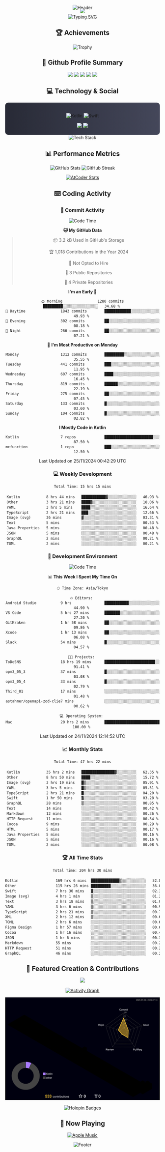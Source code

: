 <div align="center">
  
![Header](https://capsule-render.vercel.app/api?type=waving&color=gradient&customColorList=12&height=300&section=header&text=Welcome%20to%20Batapii's%20Universe&fontSize=50&animation=fadeIn&fontAlignY=40&desc=Android%20Developer%20|%20Kotlin%20LOVE%20)

<div style="margin-top: -20px;">
  <img src="https://readme-typing-svg.herokuapp.com/?lines=Crafting+Android+Experiences;Building+Tomorrow's+Apps+Today;Always+Learning,+Always+Growing&font=Fira%20Code&center=true&width=440&height=45&color=f75c7e&vCenter=true&size=22&pause=1000">
</div>

<a href="https://git.io/typing-svg">
  <img src="https://readme-typing-svg.demolab.com?font=Fira+Code&weight=600&size=28&duration=4000&pause=1000&center=true&vCenter=true&width=800&lines=Hey+there!+I'm+Batapii+%F0%9F%91%8B;Android+Developer+from+Japan+%F0%9F%87%AF%F0%9F%87%B5" alt="Typing SVG" />
</a>

## 🏆 Achievements

![Trophy](https://github-profile-trophy.vercel.app/?username=batapii&theme=onestar&no-frame=true&no-bg=true&column=8&rank=SSS,SS,S,AAA,AA,A,B,C&margin-w=10&margin-h=10)

## 🎯 Github Profile Summary

<div align="center">
  <img src="http://github-profile-summary-cards.vercel.app/api/cards/profile-details?username=batapii&theme=radical" />
  <img src="http://github-profile-summary-cards.vercel.app/api/cards/repos-per-language?username=batapii&theme=radical" />
  <img src="http://github-profile-summary-cards.vercel.app/api/cards/most-commit-language?username=batapii&theme=radical" />
  <img src="http://github-profile-summary-cards.vercel.app/api/cards/stats?username=batapii&theme=radical" />
  <img src="http://github-profile-summary-cards.vercel.app/api/cards/productive-time?username=batapii&theme=radical" />
</div>

## 💻 Technology & Social

<div align="center" style="background: linear-gradient(to right, #282A36, #44475A); padding: 20px; border-radius: 10px;">

![Kotlin](https://img.shields.io/badge/Kotlin-98.3%25-0095D5?style=for-the-badge&logo=kotlin&logoColor=white&labelColor=282A36)
![Swift](https://img.shields.io/badge/Swift-1.7%25-FA7343?style=for-the-badge&logo=swift&logoColor=white&labelColor=282A36)

<div style="margin-top: 15px">
<a href="https://github.com/batapii"><img src="https://img.shields.io/github/followers/batapii?style=for-the-badge&logo=github&label=Follow&color=ff6e96&labelColor=282A36"/></a>
<a href="https://twitter.com/batapii3939"><img src="https://img.shields.io/twitter/follow/batapii?style=for-the-badge&logo=twitter&color=1DA1F2&labelColor=282A36&label=Follow"/></a>
</div>

</div>

<div align="center">
<img src="https://github-readme-tech-stack.vercel.app/api/cards?title=Tech+Stack&align=center&titleAlign=center&fontSize=20&lineHeight=10&lineCount=4&theme=github_dark&width=800&bg=%230D1117&badge=%23161B22&border=%2321262D&titleColor=%2358A6FF&line1=kotlin%2Ckotlin%2C0095D5%3Bandroid%2Candroid%2C00ff00%3Bjetpackcompose%2Cjetpack%2C4285F4%3B&line2=swift%2Cswift%2CFA7343%3Bfirebase%2Cfirebase%2CFFCA28%3Bgithub%2Cgithub%2C181717%3B&line3=typescript%2Ctypescript%2C3178C6%3Bgraphql%2Cgraphql%2CE10098%3Bsupabase%2Csupabase%2C3FCF8E%3B&line4=gradle%2Cgradle%2C02303A%3Bgitkraken%2Cgitkraken%2C179287%3Bpostman%2Cpostman%2CFF6C37%3B" alt="Tech Stack" />
</div>

## 📊 Performance Metrics

<div align="center">

![GitHub Stats](https://github-readme-stats.vercel.app/api?username=batapii&show_icons=true&theme=radical&hide_border=true&bg_color=0D1117)
![GitHub Streak](https://github-readme-streak-stats.herokuapp.com/?user=batapii&theme=radical&hide_border=true&background=0D1117)

[![AtCoder Stats](https://atcoder-readme-stats.vercel.app/stats/batapii3939?theme=dark&show_history=5&width=495)](https://github.com/iwbc-mzk/atcoder-readme-stats)

</div>

## ⌨️ Coding Activity

### 🌟 Commit Activity
<!--START_SECTION:commit-stats-->
![Code Time](http://img.shields.io/badge/Code%20Time-320%20hrs%2014%20mins-blue)

**🐱 My GitHub Data** 

> 📦 3.2 kB Used in GitHub's Storage 
 > 
> 🏆 1,018 Contributions in the Year 2024
 > 
> 🚫 Not Opted to Hire
 > 
> 📜 3 Public Repositories 
 > 
> 🔑 4 Private Repositories 
 > 
**I'm an Early 🐤** 

```text
🌞 Morning                1280 commits        █████████░░░░░░░░░░░░░░░░   34.68 % 
🌆 Daytime                1843 commits        ████████████░░░░░░░░░░░░░   49.93 % 
🌃 Evening                302 commits         ██░░░░░░░░░░░░░░░░░░░░░░░   08.18 % 
🌙 Night                  266 commits         ██░░░░░░░░░░░░░░░░░░░░░░░   07.21 % 
```
📅 **I'm Most Productive on Monday** 

```text
Monday                   1312 commits        █████████░░░░░░░░░░░░░░░░   35.55 % 
Tuesday                  441 commits         ███░░░░░░░░░░░░░░░░░░░░░░   11.95 % 
Wednesday                607 commits         ████░░░░░░░░░░░░░░░░░░░░░   16.45 % 
Thursday                 819 commits         ██████░░░░░░░░░░░░░░░░░░░   22.19 % 
Friday                   275 commits         ██░░░░░░░░░░░░░░░░░░░░░░░   07.45 % 
Saturday                 133 commits         █░░░░░░░░░░░░░░░░░░░░░░░░   03.60 % 
Sunday                   104 commits         █░░░░░░░░░░░░░░░░░░░░░░░░   02.82 % 
```


**I Mostly Code in Kotlin** 

```text
Kotlin                   7 repos             ██████████████████████░░░   87.50 % 
mcfunction               1 repo              ███░░░░░░░░░░░░░░░░░░░░░░   12.50 % 
```




 Last Updated on 25/11/2024 00:42:29 UTC
<!--END_SECTION:commit-stats-->

### 💻 Weekly Development
<!--START_SECTION:wakatime-->

```txt
Total Time: 15 hrs 15 mins

Kotlin            8 hrs 44 mins   ███████████▓░░░░░░░░░░░░░   46.93 %
Other             3 hrs 21 mins   ████▓░░░░░░░░░░░░░░░░░░░░   18.06 %
YAML              3 hrs 5 mins    ████░░░░░░░░░░░░░░░░░░░░░   16.64 %
TypeScript        2 hrs 21 mins   ███░░░░░░░░░░░░░░░░░░░░░░   12.66 %
Image (svg)       36 mins         ▓░░░░░░░░░░░░░░░░░░░░░░░░   03.31 %
Text              5 mins          ░░░░░░░░░░░░░░░░░░░░░░░░░   00.53 %
Java Properties   5 mins          ░░░░░░░░░░░░░░░░░░░░░░░░░   00.48 %
JSON              5 mins          ░░░░░░░░░░░░░░░░░░░░░░░░░   00.48 %
GraphQL           2 mins          ░░░░░░░░░░░░░░░░░░░░░░░░░   00.21 %
TOML              2 mins          ░░░░░░░░░░░░░░░░░░░░░░░░░   00.21 %
```

<!--END_SECTION:wakatime-->

### 🔨 Development Environment
<!--START_SECTION:dev-stats-->
![Code Time](http://img.shields.io/badge/Code%20Time-319%20hrs%2059%20mins-blue)

📊 **This Week I Spent My Time On** 

```text
🕑︎ Time Zone: Asia/Tokyo

🔥 Editors: 
Android Studio           9 hrs               ███████████░░░░░░░░░░░░░░   44.90 % 
VS Code                  5 hrs 27 mins       ███████░░░░░░░░░░░░░░░░░░   27.20 % 
GitKraken                1 hr 58 mins        ██░░░░░░░░░░░░░░░░░░░░░░░   09.86 % 
Xcode                    1 hr 13 mins        ██░░░░░░░░░░░░░░░░░░░░░░░   06.08 % 
Slack                    54 mins             █░░░░░░░░░░░░░░░░░░░░░░░░   04.57 % 

🐱‍💻 Projects: 
ToDoSNS                  18 hrs 19 mins      ███████████████████████░░   91.41 % 
opm3_05_3                37 mins             █░░░░░░░░░░░░░░░░░░░░░░░░   03.08 % 
opm3_05_4                33 mins             █░░░░░░░░░░░░░░░░░░░░░░░░   02.79 % 
Third_01                 17 mins             ░░░░░░░░░░░░░░░░░░░░░░░░░   01.48 % 
astahmer/openapi-zod-clie7 mins              ░░░░░░░░░░░░░░░░░░░░░░░░░   00.62 % 

💻 Operating System: 
Mac                      20 hrs 2 mins       █████████████████████████   100.00 % 
```


 Last Updated on 24/11/2024 12:14:52 UTC
<!--END_SECTION:dev-stats-->

### 📈 Monthly Stats
<!--START_SECTION:wakamonth-->

```txt
Total Time: 47 hrs 22 mins

Kotlin            35 hrs 2 mins   ███████████████▓░░░░░░░░░   62.35 %
Other             8 hrs 50 mins   ████░░░░░░░░░░░░░░░░░░░░░   15.72 %
Image (svg)       3 hrs 19 mins   █▒░░░░░░░░░░░░░░░░░░░░░░░   05.91 %
YAML              3 hrs 5 mins    █▒░░░░░░░░░░░░░░░░░░░░░░░   05.51 %
TypeScript        2 hrs 21 mins   █░░░░░░░░░░░░░░░░░░░░░░░░   04.20 %
Swift             1 hr 50 mins    ▓░░░░░░░░░░░░░░░░░░░░░░░░   03.28 %
GraphQL           28 mins         ▒░░░░░░░░░░░░░░░░░░░░░░░░   00.85 %
Text              14 mins         ░░░░░░░░░░░░░░░░░░░░░░░░░   00.42 %
Markdown          12 mins         ░░░░░░░░░░░░░░░░░░░░░░░░░   00.36 %
HTTP Request      11 mins         ░░░░░░░░░░░░░░░░░░░░░░░░░   00.34 %
Cocoa             9 mins          ░░░░░░░░░░░░░░░░░░░░░░░░░   00.29 %
HTML              5 mins          ░░░░░░░░░░░░░░░░░░░░░░░░░   00.17 %
Java Properties   5 mins          ░░░░░░░░░░░░░░░░░░░░░░░░░   00.16 %
JSON              5 mins          ░░░░░░░░░░░░░░░░░░░░░░░░░   00.16 %
TOML              2 mins          ░░░░░░░░░░░░░░░░░░░░░░░░░   00.08 %
```

<!--END_SECTION:wakamonth-->

### 🏆 All Time Stats
<!--START_SECTION:wakaalltime-->

```txt
Total Time: 204 hrs 30 mins

Kotlin                 169 hrs 6 mins  █████████████▒░░░░░░░░░░░   52.86 %
Other                  115 hrs 26 mins █████████░░░░░░░░░░░░░░░░   36.08 %
Swift                  7 hrs 30 mins   ▓░░░░░░░░░░░░░░░░░░░░░░░░   02.35 %
Image (svg)            4 hrs 1 min     ▒░░░░░░░░░░░░░░░░░░░░░░░░   01.26 %
Text                   3 hrs 18 mins   ▒░░░░░░░░░░░░░░░░░░░░░░░░   01.04 %
YAML                   3 hrs 6 mins    ▒░░░░░░░░░░░░░░░░░░░░░░░░   00.97 %
TypeScript             2 hrs 21 mins   ▒░░░░░░░░░░░░░░░░░░░░░░░░   00.74 %
XML                    2 hrs 12 mins   ▒░░░░░░░░░░░░░░░░░░░░░░░░   00.69 %
TOML                   2 hrs 6 mins    ░░░░░░░░░░░░░░░░░░░░░░░░░   00.66 %
Figma Design           1 hr 57 mins    ░░░░░░░░░░░░░░░░░░░░░░░░░   00.61 %
Cocoa                  1 hr 16 mins    ░░░░░░░░░░░░░░░░░░░░░░░░░   00.40 %
JSON                   1 hr 6 mins     ░░░░░░░░░░░░░░░░░░░░░░░░░   00.35 %
Markdown               55 mins         ░░░░░░░░░░░░░░░░░░░░░░░░░   00.29 %
HTTP Request           51 mins         ░░░░░░░░░░░░░░░░░░░░░░░░░   00.27 %
GraphQL                46 mins         ░░░░░░░░░░░░░░░░░░░░░░░░░   00.24 %
```

<!--END_SECTION:wakaalltime-->


## 🌟 Featured Creation & Contributions

<div align="center">
  <a href="https://github.com/batapii/ToDoSNS">
    <img src="https://github-readme-stats.vercel.app/api/pin/?username=batapii&repo=ToDoSNS&theme=radical&hide_border=true&bg_color=0D1117" />
  </a>

[![Activity Graph](https://github-readme-activity-graph.vercel.app/graph?username=batapii&custom_title=Contribution%20Graph&hide_border=true&theme=radical&bg_color=0D1117)](https://github.com/ashutosh00710/github-readme-activity-graph)

![3D Contrib](./profile-3d-contrib/profile-night-rainbow.svg)

[![Holopin Badges](https://holopin.me/batapii)](https://holopin.io/@batapii)

</div>

## 🎵 Now Playing

<div align="center">
  
[![Apple Music](https://music-profile.rayriffy.com/theme/dark.svg?uid=001005.6598667d2ffd4a10a4f429edd0ba24c4.1156)](https://github.com/rayriffy/apple-music-github-profile)

</div>

![Footer](https://capsule-render.vercel.app/api?type=waving&color=gradient&customColorList=12&height=100&section=footer)

</div>
